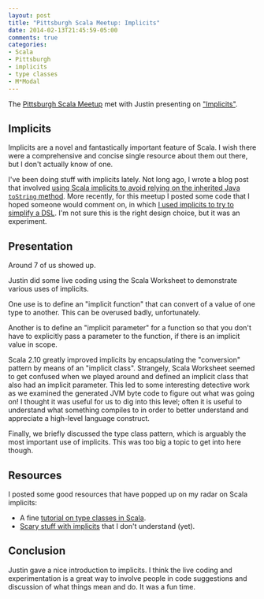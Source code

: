 ```yaml
---
layout: post
title: "Pittsburgh Scala Meetup: Implicits"
date: 2014-02-13T21:45:59-05:00
comments: true
categories: 
- Scala
- Pittsburgh
- implicits
- type classes
- M*Modal
---
```

The [Pittsburgh Scala Meetup](http://www.meetup.com/Pittsburgh-Scala-Meetup/) met with Justin presenting on ["Implicits"](http://www.meetup.com/Pittsburgh-Scala-Meetup/events/146581402/).

<!--more-->

## Implicits

Implicits are a novel and fantastically important feature of Scala. I wish there were a comprehensive and concise single resource about them out there, but I don't actually know of one.

I've been doing stuff with implicits lately. Not long ago, I wrote a blog post that involved [using Scala implicits to avoid relying on the inherited Java `toString` method](/blog/2013/12/26/tostring-considered-harmful-part-2/). More recently, for this meetup I posted some code that I hoped someone would comment on, in which [I used implicits to try to simplify a DSL](https://github.com/franklinchen/test-specs2-matchers). I'm not sure this is the right design choice, but it was an experiment.

## Presentation

Around 7 of us showed up.

Justin did some live coding using the Scala Worksheet to demonstrate various uses of implicits.

One use is to define an "implicit function" that can convert of a value of one type to another. This can be overused badly, unfortunately.

Another is to define an "implicit parameter" for a function so that you don't have to explicitly pass a parameter to the function, if there is an implicit value in scope.

Scala 2.10 greatly improved implicits by encapsulating the "conversion" pattern by means of an "implicit class". Strangely, Scala Worksheet seemed to get confused when we played around and defined an implicit class that also had an implicit parameter. This led to some interesting detective work as we examined the generated JVM byte code to figure out what was going on! I thought it was useful for us to dig into this level; often it is useful to understand what something compiles to in order to better understand and appreciate a high-level language construct.

Finally, we briefly discussed the type class pattern, which is arguably the most important use of implicits. This was too big a topic to get into here though.

## Resources

I posted some good resources that have popped up on my radar on Scala implicits:

- A fine [tutorial on type classes in Scala](http://like-a-boss.net/2013/03/29/polymorphism-and-typeclasses-in-scala.html).
- [Scary stuff with implicits](http://typelevel.org/blog/2014/01/18/implicitly_existential.html) that I don't understand (yet).

## Conclusion

Justin gave a nice introduction to implicits. I think the live coding and experimentation is a great way to involve people in code suggestions and discussion of what things mean and do. It was a fun time.
